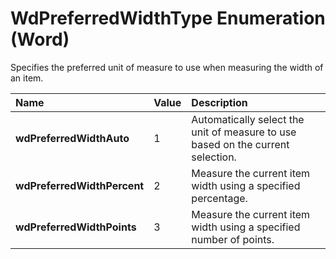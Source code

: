 
# WdPreferredWidthType Enumeration (Word)

Specifies the preferred unit of measure to use when measuring the width of an item.



|**Name**|**Value**|**Description**|
|:-----|:-----|:-----|
| **wdPreferredWidthAuto**|1|Automatically select the unit of measure to use based on the current selection.|
| **wdPreferredWidthPercent**|2|Measure the current item width using a specified percentage.|
| **wdPreferredWidthPoints**|3|Measure the current item width using a specified number of points.|
